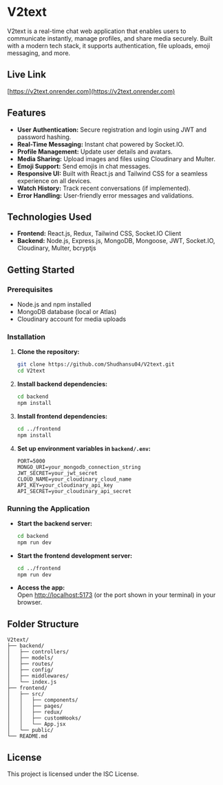 # V2text

V2text is a real-time chat web application that enables users to communicate instantly, manage profiles, and share media securely. Built with a modern tech stack, it supports authentication, file uploads, emoji messaging, and more.

## Live Link

[https://v2text.onrender.com](https://v2text.onrender.com)

## Features

- **User Authentication:** Secure registration and login using JWT and password hashing.
- **Real-Time Messaging:** Instant chat powered by Socket.IO.
- **Profile Management:** Update user details and avatars.
- **Media Sharing:** Upload images and files using Cloudinary and Multer.
- **Emoji Support:** Send emojis in chat messages.
- **Responsive UI:** Built with React.js and Tailwind CSS for a seamless experience on all devices.
- **Watch History:** Track recent conversations (if implemented).
- **Error Handling:** User-friendly error messages and validations.

## Technologies Used

- **Frontend:** React.js, Redux, Tailwind CSS, Socket.IO Client
- **Backend:** Node.js, Express.js, MongoDB, Mongoose, JWT, Socket.IO, Cloudinary, Multer, bcryptjs

## Getting Started

### Prerequisites

- Node.js and npm installed
- MongoDB database (local or Atlas)
- Cloudinary account for media uploads

### Installation

1. **Clone the repository:**
   ```bash
   git clone https://github.com/Shudhansu04/V2text.git
   cd V2text
   ```

2. **Install backend dependencies:**
   ```bash
   cd backend
   npm install
   ```

3. **Install frontend dependencies:**
   ```bash
   cd ../frontend
   npm install
   ```

4. **Set up environment variables in `backend/.env`:**
   ```
   PORT=5000
   MONGO_URI=your_mongodb_connection_string
   JWT_SECRET=your_jwt_secret
   CLOUD_NAME=your_cloudinary_cloud_name
   API_KEY=your_cloudinary_api_key
   API_SECRET=your_cloudinary_api_secret
   ```

### Running the Application

- **Start the backend server:**
  ```bash
  cd backend
  npm run dev
  ```

- **Start the frontend development server:**
  ```bash
  cd ../frontend
  npm run dev
  ```

- **Access the app:**  
  Open [http://localhost:5173](http://localhost:5173) (or the port shown in your terminal) in your browser.

## Folder Structure

```
V2text/
├── backend/
│   ├── controllers/
│   ├── models/
│   ├── routes/
│   ├── config/
│   ├── middlewares/
│   └── index.js
├── frontend/
│   ├── src/
│   │   ├── components/
│   │   ├── pages/
│   │   ├── redux/
│   │   ├── customHooks/
│   │   └── App.jsx
│   └── public/
└── README.md
```

## License

This project is licensed under the ISC License.

